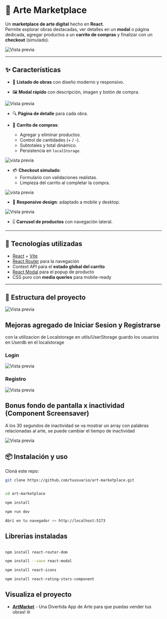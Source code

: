 # 🎨 Arte Marketplace

Un **marketplace de arte digital** hecho en **React**.  
Permite explorar obras destacadas, ver detalles en un **modal** o página dedicada, agregar productos a un **carrito de compras** y finalizar con un **checkout** (simulado).

![Vista previa](public/images/home.png)

---

## ✨ Características

- 📌 **Listado de obras** con diseño moderno y responsivo.

- 🖼️ **Modal rápido** con descripción, imagen y botón de compra.

![Vista previa](public/images/modal.png)

- 🔍 **Página de detalle** para cada obra.

- 🛒 **Carrito de compras**:
  - Agregar y eliminar productos.
  - Control de cantidades (+ / -).
  - Subtotales y total dinámico.
  - Persistencia en `localStorage`.

![vista previa](public/images/cart.png)

- 💳 **Checkout simulado**:
  - Formulario con validaciones realistas.
  - Limpieza del carrito al completar la compra.

![vista previa](public/images/pagar.png)

- 📱 **Responsive design**: adaptado a mobile y desktop.

![Vista previa](public/images/mobile.png)

- 🎚️ **Carrusel de productos** con navegación lateral.

---

## 🚀 Tecnologías utilizadas

- [React](https://react.dev/) + [Vite](https://vitejs.dev/)
- [React Router](https://reactrouter.com/) para la navegación
- Context API para el **estado global del carrito**
- [React Modal](https://www.npmjs.com/package/react-modal) para el popup de producto
- CSS puro con **media queries** para mobile-ready

---

## 📂 Estructura del proyecto

![Vista previa](public/images/estructura.png)

## Mejoras agregado de Iniciar Sesion y Registrarse

con la utilizacion de Localstorage en utils/UserStorage guardo los usuarios en Userdb en el localstorage

### Login

![Vista previa](public/images/login.png)

### Registro

![Vista previa](public/images/register.png)

## Bonus fondo de pantalla x inactividad (Component Screensaver)

A los 30 segundos de inactividad se va mostrar un array con palabras relacionadas al arte, se puede cambiar el tiempo de inactividad

![Vista previa](public/images/screensaver.png)

## 📦 Instalación y uso

Cloná este repo:

```bash
git clone https://github.com/tuusuario/art-marketplace.git

```

```bash

cd art-marketplace

npm install

npm run dev

Abrí en tu navegador >> http://localhost:5173

```

## Librerias instaladas

```bash

npm install react-router-dom

npm install --save react-modal

npm install react-icons

npm install react-rating-stars-component
```

## Visualiza el proyecto

- **[ArtMarket](https://gustaboin.github.io/artmarket/)** - Una Divertida App de Arte para que puedas vender tus obras! 🌐
